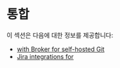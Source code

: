 #  통합

이 섹션은 다음에 대한 정보를 제공합니다:

* [ with Broker for self-hosted Git](snyk-iac-with-broker-for-self-hosted-git.md)
* [Jira integrations for ](jira-integration-for-iac.md)